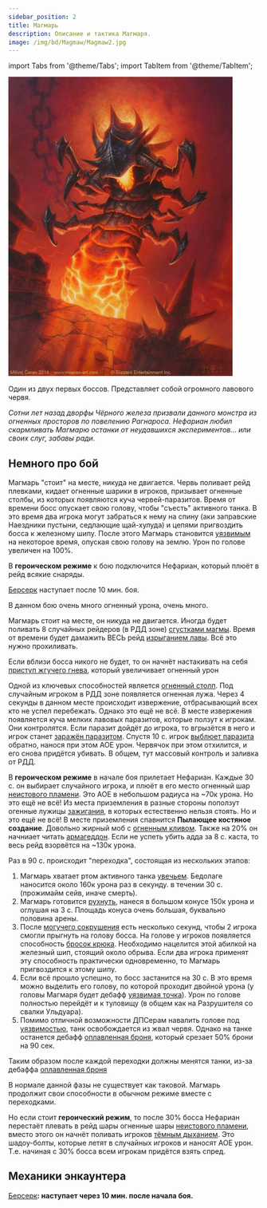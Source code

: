 ```yaml
---
sidebar_position: 2
title: Магмарь
description: Описание и тактика Магмаря.
image: /img/bd/Magmaw/Magmaw2.jpg
---
```


import Tabs from '@theme/Tabs';
import TabItem from '@theme/TabItem';


<div className="text--center">

![Magmaw](/img/bd/Magmaw/Magmaw2.jpg)

</div>

Один из двух первых боссов. Представляет собой огромного лавового червя. 

<div className="text--center lore_text">

*Сотни лет назад дворфы Чёрного железа призвали
данного монстра из огненных просторов по повелению Рагнароса. Нефариан любил скармливать Магмарю останки от неудавшихся экспериментов... или
своих слуг, забавы ради.*

</div>

## Немного про бой

Магмарь "стоит" на месте, никуда не двигается. Червь поливает рейд плевками, кидает огненные шарики в игроков, призывает огненные столбы, из которых появляются куча червей-паразитов. Время от времени
босс опускает свою голову, чтобы "съесть" активного танка. В это время два игрока могут забраться к нему на спину (аки заправские Наездники пустыни, седлающие щай-хулуда) и цепями пригвоздить босса
к железному шипу. После этого Магмарь становится
[уязвимым](https://www.wowhead.com/cata/ru/spell=79010)
на некоторое время, опуская свою голову на землю. Урон по голове увеличен на 100%. 

В **героическом режиме** к бою подключится Нефариан, который плюёт в рейд всякие снаряды.

[Берсерк](https://www.wowhead.com/cata/ru/spell=61714) наступает после 10 мин. боя.

В данном бою очень много <span className="dmg-fire">огненный</span> урона, очень много.

<Tabs>
<TabItem value="1phase" label="1 Фаза: 100-30%">

Магмарь стоит на месте, он никуда не двигается. Иногда будет поливать 8 случайных рейдеров (в РДД зоне) [сгустками магмы](https://www.wowhead.com/cata/ru/spell=78068). 
Время от времени будет дамажить ВЕСЬ рейд [изрыганием лавы](https://www.wowhead.com/cata/ru/spell=77690). Всё это нужно прохиливать.

Если вблизи босса никого не будет, то он начнёт настакивать на себя [приступ жгучего гнева](https://www.wowhead.com/cata/ru/spell=78403), который увеличивает <span className="dmg-fire">огненный</span> урон

Одной из ключевых способностей является [огненный столп](https://www.wowhead.com/cata/ru/spell=77971). Под случайным игроком в РДД
зоне появляется огненная лужа. Через 4 секунды в данном месте происходит извержение, отбрасывающий
всех кто не успел перебежать. Однако это ещё не всё. В месте извержения появляется куча мелких лавовых паразитов, которые ползут к игрокам.
Они контролятся. Если паразит дойдёт до игрока, то вгрызётся в него и игрок станет [заражён паразитом](https://www.wowhead.com/cata/ru/spell=78097). Спустя 10 с. 
игрок [выблюет паразита](https://www.wowhead.com/cata/ru/spell=78937) обратно, нанося при этом АОЕ урон. Червячок при этом отхилится, и его снова 
придётся убивать. В общем, тут массовый контроль и заливка от РДД.

В **героическом режиме** в начале боя прилетает Нефариан. Каждые 30 с. он выбирает случайного игрока, и плюёт в его место огненный шар
[неистового пламени](https://www.wowhead.com/cata/ru/spell=92154). Это АОЕ в небольшом радиуса на ~70к урона. Но это ещё не всё! Из места
приземления в разные стороны поползут огенные лужицы [зажигания](https://www.wowhead.com/cata/ru/spell=92134), в которых естественно нельзя стоять. Но и это ещё не всё!
В месте приземления спавнится **Пылающее костяное создание**. Довольно жирный моб с [огненным кливом](https://www.wowhead.com/cata/ru/spell=92144). Также
на 20% он начниает читать [армагеддон](https://www.wowhead.com/cata/ru/spell=92177). Если не успеть убить адда за 8 с. каста, то
весь рейд взорвётся на ~130к урона.

</TabItem>
<TabItem value="1.5phase" label="Переходки (насаживание Магмаря на шип)">

Раз в 90 с. происходит "переходка", состоящая из нескольких этапов:

1. Магмарь хватает ртом активного танка [увечьем](https://www.wowhead.com/cata/ru/spell=78412). Бедолаге наносится около 160к урона раз в секунду. в течении 30 с. (прожимайм сейв, иначе смерть).
2. Магмарь готовится [рухнуть](https://www.wowhead.com/cata/ru/spell=88287), нанеся в большом конусе 150к урона и оглушая на 3 с. Площадь конуса очень большая, буквально половина арены.
3. После [могучего сокрушения](https://www.wowhead.com/cata/ru/spell=88287) есть несколько секунд, чтобы 2 игрока смогли прыгнуть на голову босса. На голове у игроков появляется способность [бросок крюка](https://www.wowhead.com/cata/ru/spell=77917). Необходимо нацелится этой абилкой на железный шип, стоящий около обрыва. Если два игрока применят эту способность практически одновременно, то Магмарь пригвоздится к этому шипу.
4. Если всё прошло успешно, то босс застанится на 30 с. В это время можно выделить его голову, по которой проходит двойной урона (у головы Магмаря будет дебафф [уязвимая точка](https://www.wowhead.com/cata/ru/spell=79010)). Урон по голове полностью перейдёт и к туловищу (в общем как на Разрушителя со свалки Ульдуара).
5. Помимо отличной возможности ДПСерам навалить голове под [уязвимостью](https://www.wowhead.com/cata/ru/spell=79010), танк освобождается из жвал червя. Однако на танке останется дебафф [оплавленная броня](https://www.wowhead.com/cata/ru/spell=78199), который срезает 50% брони на 90 сек.

Таким образом после каждой переходки должны менятся танки, из-за дебаффа [оплавленная броня](https://www.wowhead.com/cata/ru/spell=78199)

</TabItem>
<TabItem value="2phase" label="2 Фаза: 30-0%">

В нормале данной фазы не существует как таковой. Магмарь продолжит свои способности в обычном режиме вместе с переходками.

Но если стоит **героический режим**, то после 30% босса Нефариан перестаёт плевать в рейд шары огненные шары [неистового пламени](https://www.wowhead.com/cata/ru/spell=92154),
вместо этого он начнёт поливать игроков [тёмным дыханием](https://www.wowhead.com/cata/ru/spell=92173). Это шадоу-болты, которые летят
в случайных игроков и наносят АОЕ урон. Т.е. начиная с 30% босса всем игрокам придётся взять спред.

</TabItem>
</Tabs>

## Механики энкаунтера

[Берсерк](https://www.wowhead.com/cata/ru/spell=61714)**: наступает через 10 мин. после начала боя.**